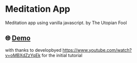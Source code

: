 # Meditation App

Meditation app using vanilla javascript.
by The Utopian Fool

:globe_with_meridians: [Demo](https://meditation.utopianfool.co.uk/)
------------------------------------------------------

with thanks to developbyed
https://www.youtube.com/watch?v=oMBXdZzYqEk
for the initial tutorial
